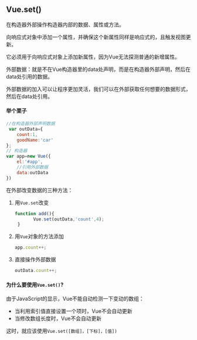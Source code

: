## Vue.set()



在构造器外部操作构造器内部的数据、属性或方法。



向响应式对象中添加一个属性，并确保这个新属性同样是响应式的，且触发视图更新。

它必须用于向响应式对象上添加新属性，因为Vue无法探测普通的新增属性。



外部数据：就是不在Vue构造器里的data处声明，而是在构造器外部声明，然后在data处引用的数据。

外部数据的加入可以让程序更加灵活，我们可以在外部获取任何想要的数据形式，然后在data处引用。





#### 举个栗子



```javascript
//在构造器外部声明数据
 var outData={
    count:1,
    goodName:'car'
};
// 构造器
var app=new Vue({
    el:'#app',
    //引用外部数据
    data:outData
})
```



在外部改变数据的三种方法：

1. 用`Vue.set`改变

   ```javascript
   function add(){
          Vue.set(outData,'count',4);
    }
   ```

2. 用`Vue`对象的方法添加

   ```javascript
   app.count++;
   ```

3. 直接操作外部数据

   ```javascript
   outData.count++;
   ```






#### 为什么要使用`Vue.set()`?



由于JavaScript的显示，Vue不能自动检测一下变动的数组：

- 当利用索引值直接设置一个项时，Vue不会自动更新
- 当修改数组长度时，Vue不会自动更新

这时，就应该使用`Vue.set([数组]，[下标]，[值])`



